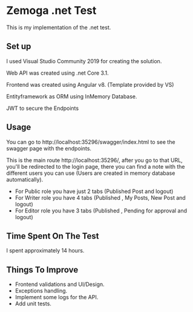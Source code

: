# Zemoga .net Test

This is my implementation of the .net test.

## Set up

I used Visual Studio Community 2019 for creating the solution.

Web API was created using .net Core 3.1.

Frontend was created using Angular v8. (Template provided by VS)

Entityframework as ORM using InMemory Database.

JWT to secure the Endpoints

## Usage

You can go to http://localhost:35296/swagger/index.html to see the swagger page with the endpoints.

This is the main route http://localhost:35296/, after you go to that URL, you'll be redirected to the login page, there you can find a note with the different users you can use (Users are created in memory database automatically).

- For Public role you have just 2 tabs (Published Post and logout)
- For Writer role you have 4 tabs (Published , My Posts, New Post and logout)
- For Editor role you have 3 tabs (Published , Pending for approval and logout)

## Time Spent On The Test
I spent approximately 14 hours.


## Things To Improve
- Frontend validations and UI/Design.
- Exceptions handling.
- Implement some logs for the API.
- Add unit tests.